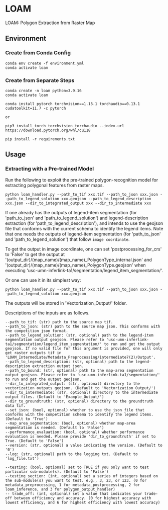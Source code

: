 # LOAM

LOAM: Polygon Extraction from Raster Map


## Environment

### Create from Conda Config

```
conda env create -f environment.yml
conda activate loam
```

### Create from Separate Steps
```
conda create -n loam python=3.9.16
conda activate loam

conda install pytorch torchvision==1.13.1 torchaudio==0.13.1 cudatoolkit=11.7 -c pytorch

or

pip3 install torch torchvision torchaudio --index-url https://download.pytorch.org/whl/cu118

pip install -r requirements.txt
```


## Usage

### Extracting with a Pre-trained Model

Run the following to exploit the pre-trained polygon-recognition model for extracting polygonal features from raster maps.

```
python loam_handler.py --path_to_tif xxx.tif --path_to_json xxx.json --path_to_legend_solution xxx.geojson --path_to_legend_description xxx.json --dir_to_integrated_output xxx --dir_to_intermediate xxx
```

If one already has the outputs of legend-item segmentation (for 'path_to_json' and 'path_to_legend_solution') and legend-description extraction (for 'path_to_legend_description'), and intends to use the geojson file that conforms with the current schema to identify the legend items. Note that one needs the outputs of legend-item segmentation (for 'path_to_json' and 'path_to_legend_solution') that follow `image coordinate`.

To get the output in image coordinate, one can set 'postprocessing_for_crs' to 'False' to get the output at '(output_dir)/(map_name)/(map_name)_PolygonType_internal.json' and '(output_dir)/(map_name)/(map_name)_PolygonType.geojson' when executing 'usc-umn-inferlink-ta1/segmentation/legend_item_segmentation/'.

Or one can use it in its simplest way:

```
python loam_handler.py --path_to_tif xxx.tif --path_to_json xxx.json --path_to_legend_solution xxx.geojson
```

The outputs will be stored in 'Vectorization_Output/' folder.


Descriptions of the inputs are as follows.

```
--path_to_tif: (str) path to the source map tif.
--path_to_json: (str) path to the source map json. This conforms with the competition json format.
--path_to_legend_solution: (str, optional) path to the legend-item segmentation output geojson. Please refer to 'usc-umn-inferlink-ta1/segmentation/legend_item_segmentation/' to run and get the output geojson. If no valid file for this argument is provided, one will only get raster outputs tif in 'LOAM_Intermediate/Metadata_Preprocessing/intermediate7(2)/Output'.
--path_to_legend_description: (str, optional) path to the legend-description extraction output json.
--path_to_bound: (str, optional) path to the map-area segmentation output geojson. Please refer to 'usc-umn-inferlink-ta1/segmentation/' to run and get the output geojson.
--dir_to_integrated_output: (str, optional) directory to the vectorization outputs geojson. (Default to 'Vectorization_Output/')
--dir_to_intermediate: (str, optional) directory to the intermediate output files. (Default to 'Example_Output/')
--dir_to_groundtruth: (str, optional) directory to the groundtruth data tif.
--set_json: (bool, optional) whether to use the json file that conforms with the competition schema to identify the legend items. (Default to 'True')
--map_area_segmentation: (bool, optional) whether map-area segmentation is needed. (Default to 'False')
--performance_evaluation: (bool, optional) whether performance evaluation is needed. Please provide 'dir_to_groundtruth' if set to True. (Default to 'False')
--version: (str, optional) a value indicating the version. (Default to '0')
--log: (str, optional) path to the logging txt. (Default to 'log_file.txt')

--testing: (bool, optional) set to TRUE if you only want to test particular sub-module(s). (Default to 'False')
--testing_section: (int, optional) set a series of integers based on the sub-module(s) you want to test. e.g., 3, 23, or 123. (0 for metadata_preprocessing, 1 for metadata_postprocessing, 2 for loam_inference, and 3 for polygon_output_handler)
-- trade_off: (int, optional) set a value that indicates your trade-off between efficiency and accuracy. (0 for highest accuracy with lowest efficiency, and 6 for highest efficiency with lowest accuracy)
```

